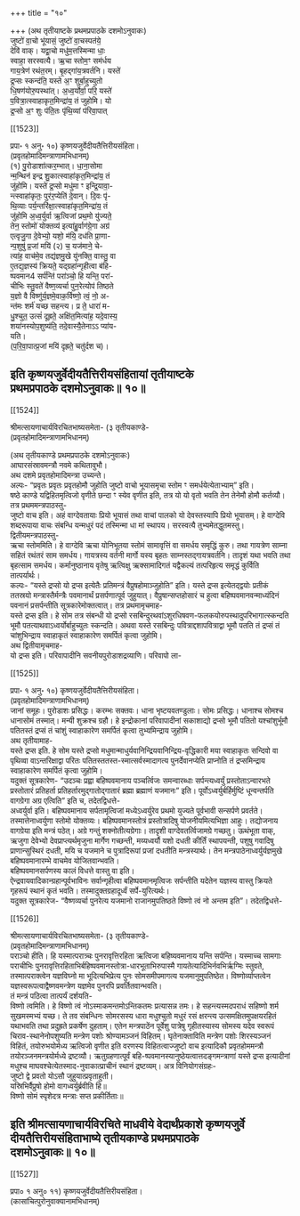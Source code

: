 +++
title = "१०"

+++
(अथ तृतीयाष्टके प्रथमप्रपाठके दशमोऽनुवाकः)  
जुष्टो॑ वा॒चो भू॑यासं॒ जुष्टो॑ वा॒चस्पत॑ये॒  
देवि॑ वाक्। यद्वा॒चो मधु॑म॒त्तस्मिन्मा धाः॒  
स्वाहा॒ सरस्वत्यै। ऋ॒चा स्तोम॒ꣳ सम॑र्धय  
गाय॒त्रेण॑ रथंत॒रम्। बृ॒हद्गा॑य॒त्रवर्तनि। यस्ते॑  
द्र॒प्सः स्कन्द॑ति॒ यस्ते अ॒ꣳ शुर्बा॒हुच्युतो  
धि॒षण॑योरु॒पस्था॑त्। अ॒ध्व॒र्योर्वा॒ परि॒ यस्ते॑  
प॒वित्रा॒त्स्वाहाकृत॒मिन्द्रा॑य॒ तं जुहोमि। यो  
द्र॒प्सो अ॒ꣳ शुः प॑ति॒तः पृ॑थि॒व्यां प॑रिवा॒पात्

[[1523]]

प्रपा॰ १ अनु॰ १०) कृष्णयजुर्वेदीयतैत्तिरीयसंहिता।  
(प्रवृतहोमादिमन्त्राणामभिधानम्)  
(१) पु॒रोडाशा॑त्कर॒म्भात्। धा॒ना॒सोमा  
न्म॒न्थिन॑ इन्द्र शु॒कात्स्वाहा॑कृत॒मिन्द्रा॑य॒ तं  
जु॑होमि। यस्ते॑ द्र॒प्सो मधु॑मा ꣳ इन्द्रि॒यावा॒-  
न्त्स्वाहा॑कृतः॒ पुर॑र॒प्येति॑ दे॒वान्। दि॒वः पृ॑-  
थि॒व्याः पर्य॒न्तरि॑क्षा॒त्स्वाहा॑कृत॒मिन्द्रा॑य॒ तं  
जु॑होमि अ॒ध्व॒र्युर्वा ऋ॒त्विजां प्रथ॒मो यु॑ज्यते॒  
तेन॒ स्तोमो॑ योक्तव्य॑ इत्या॑हु॒र्वाग॑ग्रे॒गा अग्र॑  
एत्वृजु॒गा दे॒वेभ्यो॒ यशो॒ म॑यि॒ दध॑ति प्रा॒णा-  
न्प॒शुषु॑ प्र॒जां मयि॑ (२) च॒ यज॑माने॒ चे-  
त्या॑ह॒ वाच॑मे॒व तद्य॑ज्ञमु॒खे यु॑नक्ति॒ वास्तु॒ वा  
ए॒तद्य॒ज्ञस्य॑ क्रियते॒ यद्ग्रहा॑न्गृहीत्वा ब॑हि-  
ष्पवमान सर्प॑न्ति॑ परा॑ञ्चो॒ हि यन्ति॒ परा॑-  
चीभिः स्तु॒वते॑ वैष्ण॒व्यर्चा पुन॒रेत्योप॑ तिष्ठते  
य॒ज्ञो वै विष्णु॑र्य॒ज्ञमे॒वाक॒र्विष्णो॒ त्वं॒ नो॒ अ-  
न्त॑मः शर्म॑ यच्छ सहन्त्य। प्र ते॒ धारा॑ म-  
धु॒श्चुत॒ उत्सं॑ दूह्रते॒ अक्षि॑त॒मित्या॑ह॒ यदे॒वास्य॒  
शया॑नस्योप॒शुष्य॑ति॒ तदे॒वास्यै॒तेनाऽऽ प्या॑य-  
यति।  
(प॒रि॒वा॒पात्प्र॒जां मयि॑ दृह्रते॒ चतु॑र्दश च)।

इति कृष्णयजुर्वेदीयतैत्तिरीयसंहितायां तृतीयाष्टके  
प्रथमप्रपाठके दशमोऽनुवाकः॥ १०॥  
--------

[[1524]]

श्रीमत्सायणाचार्यविरचितभाष्यसमेता- (३ तृतीयकाण्डे-  
(प्रवृतहोमादिमन्त्राणामभिधानम्)

(अथ तृतीयकाण्डे प्रथमप्रपाठके दशमोऽनुवाकः)  
आघारसंस्रावमन्त्रौ नवमे कथितावुभौ।  
अथ दशमे प्रवृतहोमादिमन्त्रा उच्यन्ते।  
अल्पः- “प्रवृतः प्रवृतः प्रवृतहोमौ जुहोति जुष्टो वाचो भूयासमृचा स्तोम ꣳ समर्धयेत्येताभ्याम्” इति।  
षष्ठे काण्डे यद्विहितमृत्विजो वृणीते छन्दा ꣳ स्येव वृणीत इति, तत्र यो यो वृतो भवति तेन तेनेमौ होमौ कर्तव्यौ। तत्र प्रथममन्त्रपाठस्तु-  
जुष्टो वाच इति। अहं वाग्देवतायाः प्रियो भूयासं तथा वाचां पालको यो देवस्तस्यापि प्रियो भूयासम्। हे वाग्देवि शब्दरूपाया वाचः संबन्धि यन्मधुरं पदं तस्मिन्मा धा मां स्थापय। सरस्वत्यै तुभ्यमेतद्धुतमस्तु।  
द्वितीयमन्त्रपाठस्तु-  
ऋचा स्तोममिति। हे वाग्देवि ऋचा योनिभूतया स्तोमं सामावृत्तिं वा समर्धय समृद्धिं कुरु। तथा गायत्रेण साम्ना सहितं रथंतरं साम समर्धय। गायत्रस्य वर्तनी मार्गो यस्य बृहतः साम्नस्तद्गायत्रवर्तनि। तादृशं यथा भवति तथा बृहत्साम समर्धय। कर्मानुष्ठानाय वृतेषु ऋत्विक्षु ऋक्सामादिगतं यद्वैकल्यं तत्परिहृत्य समृद्धं कुर्विति तात्पर्यार्थः।  
कल्पः- “यस्ते द्रप्सो यो द्रप्स इत्येतैः प्रतिमन्त्रं वैप्रुषहोमाञ्जुहोति” इति। यस्ते द्रप्स इत्येतद्द्वयोः प्रतीकं ततस्रयो मन्त्रास्तैर्मन्त्रैः पवमानार्थं प्रसर्पणात्पूर्व जुहुयात्। वैप्रुषान्सप्तहोसारं च हुत्वा बहिष्पवमानवन्माध्यंदिनं पवनानं प्रसर्पन्तीति सूत्रकारेमोक्तत्वात्। तत्र प्रथमामृचमाह-  
यस्ते द्रप्स इति। हे सोम तत्र संबन्धी यो द्रप्सो रसबिन्दुरथवांऽशुरधिषवण-फलकयोरुपस्थादुपरिभागात्स्कन्दति भूमौ पतत्याथवाऽध्वर्योर्बाहुच्युतः स्कन्दति। अथवा यस्ते रसबिन्दुः पवित्राद्दशापवित्राद्वा भूमौ पतति तं द्रप्सं तं चांशुभिन्द्राय स्वाहाकृतं स्वाहाकारेण समर्पितं कृत्वा जुहोमि।  
अथ द्वितीयामृचमाह-  
यो द्रप्स इति। परिवापादीनि सवनीयपुरोडाशद्रव्याणि। परिवापो ला-

[[1525]]

प्रपा॰ १ अनु॰ १०) कृष्णयजुर्वेदीयतैत्तिरीयसंहिता।  
(प्रवृतहोमादिमन्त्राणामभिधानम्)  
जानां समूहः। पुरोडाशः प्रसिद्धः। करम्भः सक्तवः। धाना भृष्टयवतण्डुलाः। सोमः प्रसिद्धः। धानाश्च सोमश्च धानासोमं तस्मात्। मन्यी शुक्रश्च ग्रहौ। हे इन्द्रोकानां परिवापादीनां सकाशाद्यो द्रप्सो भूमौ पतितो यश्चांशुर्भूमौ पतितस्तं द्रप्सं तं चांशुं स्वाहाकारेण समर्पितं कृत्वा तुभ्यमिन्द्राय जुहोमि।  
अथ तृतीयामाह-  
यस्ते द्रप्स इति. हे सोम यस्ते द्रप्सो मधुमान्माधुर्यवानिन्द्रियवानिन्द्रिय-वृद्धिकारी मया स्वाहाकृतः सन्दिवो वा पृथिव्वा वाऽन्तरिक्षाद्वा परितः पतितस्ततस्त-स्मात्सर्वस्मादागत्य पुनर्देवानप्येति प्राप्नोति तं द्रप्समिन्द्राय स्वाहाकारेण समर्पितं कृत्वा जुहोमि।  
यदुक्तं सूत्रकारेण- “उदञ्चः प्रह्वा बहिष्पवमानाय पञ्चर्त्विजः समन्वारब्धाः सर्पन्त्यध्वर्युं प्रस्तोताऽन्वारभते प्रस्तोतारं प्रतिहर्ता प्रतिहर्तारमुद्गातोद्गातारं ब्रह्मा ब्रह्माणं यजमानः” इति। पूर्वोऽध्वर्युर्बर्हिर्मुष्टिं धून्वन्तर्पति वागग्रेगा अग्र एत्विति” इति च, तदेतद्विधत्ते-  
अध्वर्युर्वा इति। बहिष्पवमानाय सर्पतामृत्विजां मध्येऽध्वर्युरेव प्रथमो युज्यते पूर्वभावी सन्सर्पणे प्रवर्तते। तस्मात्तेनाध्वर्युणा स्तोमो योक्तव्यः। बहिष्पवमानस्तोत्रं प्रस्तोत्रादिषु योजनीयमित्यभिज्ञा आहुः। तद्योजनाय वागग्रेया इति मन्त्रं पठेत्। अग्रे गन्तुं शक्नोतीत्यग्रेगाः। तादृशी वाग्देवतर्त्विजामग्रे गच्छतु। ऊथंभूता वाक्, ऋजुगा देवेभ्यो देवप्राप्त्यर्थमृजुना मार्गेण गच्छन्ती, मय्यध्वर्यौ यशो दधती कीर्तिं स्थापयन्ती, पशुषु गवादिषु प्राणान्सुस्थिरं दधती, मयि च यजमाने च पुत्रादिरूपां प्रजां दधतीति मन्त्रस्यार्थः। तेन मन्त्रपाठेनाध्वर्युर्यज्ञमुखे बहिष्पवमानारम्भे वाचमेव योजितवान्भवति।  
बहिष्पवमानसर्पणस्य कालं विधत्ते वास्तु वा इति।  
ऐन्द्रवायवादिकान्ग्रहान्पूर्वभाविनः सर्वान्गृहीत्वा बहिष्पवमानमृत्विजः सर्पन्तीति यदेतेन यज्ञस्य वास्तु क्रियते गृहरूपं स्थानं कृतं भवति। तस्मादुक्तग्रहादूर्ध्वं सर्पे-युरित्यर्थः।  
यदुक्त सूत्रकारेज- “वैष्णव्यर्चा पुनरेत्य यजमानो राजानमुपतिष्ठते विष्णो त्वं नो अन्तम इति”। तदेतद्विधत्ते-

[[1526]]

श्रीमत्सायणाचार्यविरचितभाष्यसमेता- (३ तृतीयकाण्डे-  
(प्रवृतहोमादिमन्त्राणामभिधानम्)  
पराञ्चो हीति। हि यस्मात्परात्र्चः पुनरावृत्तिरहिता ऋत्विजा बहिष्यवमानाय यन्ति सर्पन्ति। यस्माच्च सामगाः पराचीभिः पुनरावृत्तिरहिताभिर्बहिष्पवमानस्तोत्रा-धारभूताभिरुपास्मै गायतेत्यादिभिर्नवभिर्ऋग्मिः स्तुवते, तस्मात्पराक्त्वेन यज्ञविघ्नो मा भूदित्यभिप्रेत्य पुनः सोमसमीपमागत्य यजमानुमुपतिष्ठेत। विष्णोर्व्याप्तत्वेन यज्ञस्वरूपत्वाद्वैष्णवमन्त्रेण यज्ञमेव पुनरपि प्रवर्तितवान्भवति।  
तं मन्त्रं पठित्वा तात्पर्यं दर्शयति-  
विष्णो त्वमिति। हे विष्णो त्वं नोऽस्माकमन्तमोऽन्तिकतमः प्रत्यासन्न तमः। हे सहन्त्यस्मदपराधं सहिष्णो शर्म सुखमस्मभ्यं यच्छ। ते तव संबन्धिनः सोमरसस्य धारा मधुश्‍चुतो मधुरं रसं क्षरन्त्य उत्समक्षितमुपक्षयरहितं यथाभवति तथा प्रदुह्रते प्रकर्षेण दुहताम्। एतेन मन्त्रपाठेंन पूर्वेशु पात्रेषु गृहीतस्यास्य सोमस्य यदेव स्वरूपं चिराव-स्थानेनोपशुष्यति मन्त्रेण पशोः श्रोण्यामञ्जनं विहितम्। घृतेनाक्ताविति मन्त्रेण पशोः शिरस्यञ्जनं विहितं, तयोरुभयोर्मध्य ऋत्विजो वृणीत इति वरणस्य विहितत्वाज्जुष्टो वाच इत्यादिकौ प्रवृतहोममन्त्रौ तयोरञ्जनमन्त्रयोर्मध्ये द्रष्टव्यौ। ऋतुग्रहणात्पूर्वं बहि-ष्पवमानस्यानुष्ठेयत्वात्तदङ्गमन्त्राणां यस्ते द्रप्स इत्यादीनां मधुश्च माघवश्चेत्येतस्माद-नुवाकात्प्राचीनं स्थानं द्रष्टव्यम्। अत्र विनियोगसंग्रहः-  
जुष्टो द्वे प्रवतो योऽसौ जुहुयात्प्रवृताहुती।  
यस्रिभिर्वैप्रुषो होमो वागध्वर्युर्ब्रवीति हि॥  
विष्णो सोमं स्पृशेदत्र मन्त्राः सप्त प्रकीर्तिताः॥

इति श्रीमत्सायणाचार्यविरचिते माधवीये वेदार्थंप्रकाशे कृष्णयजुर्वे  
दीयतैत्तिरीयसंहिताभाष्ये तृतीयकाण्डे प्रथमप्रपाठके  
दशमोऽनुवाकः॥ १०॥  
---------

[[1527]]

प्रपा० १ अनु० ११) कृष्णयजुर्वेदीयतैत्तिरीयसंहिता।  
(कासांचित्पुरोनुवाक्यानामभिधानम्)  
